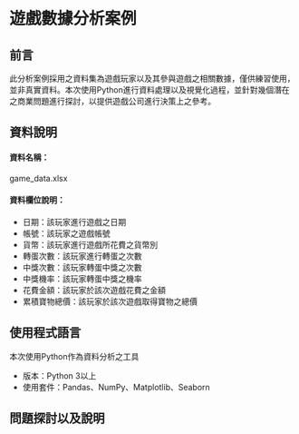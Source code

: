 # 遊戲數據分析案例
## 前言
此分析案例採用之資料集為遊戲玩家以及其參與遊戲之相關數據，僅供練習使用，並非真實資料。本次使用Python進行資料處理以及視覺化過程，並針對幾個潛在之商業問題進行探討，以提供遊戲公司進行決策上之參考。
## 資料說明
#### 資料名稱：
game_data.xlsx
#### 資料欄位說明：
* 日期：該玩家進行遊戲之日期
* 帳號：該玩家之遊戲帳號
* 貨幣：該玩家進行遊戲所花費之貨幣別
* 轉蛋次數：該玩家進行轉蛋之次數
* 中獎次數：該玩家轉蛋中獎之次數
* 中獎機率：該玩家轉蛋中獎之機率
* 花費金額：該玩家於該次遊戲花費之金額
* 累積寶物總價：該玩家於該次遊戲取得寶物之總價
## 使用程式語言
本次使用Python作為資料分析之工具
* 版本：Python 3以上
* 使用套件：Pandas、NumPy、Matplotlib、Seaborn
## 問題探討以及說明
